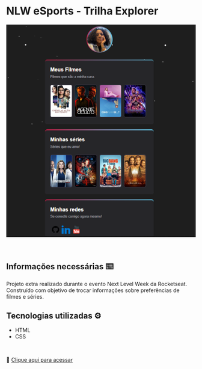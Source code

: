 # NLW eSports - Trilha Explorer

![picture](./.github/picture.png)

<br>

## Informações necessárias ⌨️

Projeto extra realizado durante o evento Next Level Week da Rocketseat. 
<br>
Construído com objetivo de trocar informações sobre preferências de filmes e séries.
<br>

## Tecnologias utilizadas ⚙️

* HTML
* CSS

<br>

🔗 [Clique aqui para acessar](https://nayaraoliveira1.github.io/nlw-esports-desafio-extra/)

